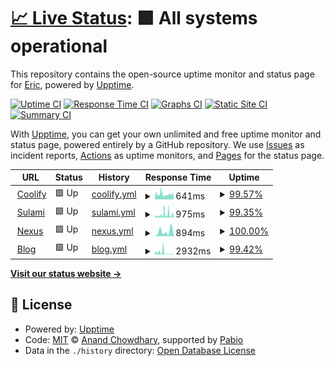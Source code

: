 # [📈 Live Status](https://rickydev254.github.io/verixium-upptime): <!--live status--> **🟩 All systems operational**

This repository contains the open-source uptime monitor and status page for [Eric](https://rickydev254.github.io/verixium-upptime), powered by [Upptime](https://github.com/upptime/upptime).

[![Uptime CI](https://github.com/rickydev254/verixium-upptime/workflows/Uptime%20CI/badge.svg)](https://github.com/rickydev254/verixium-upptime/actions?query=workflow%3A%22Uptime+CI%22)
[![Response Time CI](https://github.com/rickydev254/verixium-upptime/workflows/Response%20Time%20CI/badge.svg)](https://github.com/rickydev254/verixium-upptime/actions?query=workflow%3A%22Response+Time+CI%22)
[![Graphs CI](https://github.com/rickydev254/verixium-upptime/workflows/Graphs%20CI/badge.svg)](https://github.com/rickydev254/verixium-upptime/actions?query=workflow%3A%22Graphs+CI%22)
[![Static Site CI](https://github.com/rickydev254/verixium-upptime/workflows/Static%20Site%20CI/badge.svg)](https://github.com/rickydev254/verixium-upptime/actions?query=workflow%3A%22Static+Site+CI%22)
[![Summary CI](https://github.com/rickydev254/verixium-upptime/workflows/Summary%20CI/badge.svg)](https://github.com/rickydev254/verixium-upptime/actions?query=workflow%3A%22Summary+CI%22)

With [Upptime](https://upptime.js.org), you can get your own unlimited and free uptime monitor and status page, powered entirely by a GitHub repository. We use [Issues](https://github.com/rickydev254/verixium-upptime/issues) as incident reports, [Actions](https://github.com/rickydev254/verixium-upptime/actions) as uptime monitors, and [Pages](https://rickydev254.github.io/verixium-upptime) for the status page.

<!--start: status pages-->
<!-- This summary is generated by Upptime (https://github.com/upptime/upptime) -->
<!-- Do not edit this manually, your changes will be overwritten -->
<!-- prettier-ignore -->
| URL | Status | History | Response Time | Uptime |
| --- | ------ | ------- | ------------- | ------ |
| <img alt="" src="https://icons.duckduckgo.com/ip3/coolify.verixium.com.ico" height="13"> [Coolify](https://coolify.verixium.com) | 🟩 Up | [coolify.yml](https://github.com/rickydev254/verixium-upptime/commits/HEAD/history/coolify.yml) | <details><summary><img alt="Response time graph" src="./graphs/coolify/response-time-week.png" height="20"> 641ms</summary><br><a href="https://rickydev254.github.io/verixium-upptime/history/coolify"><img alt="Response time 641" src="https://img.shields.io/endpoint?url=https%3A%2F%2Fraw.githubusercontent.com%2Frickydev254%2Fverixium-upptime%2FHEAD%2Fapi%2Fcoolify%2Fresponse-time.json"></a><br><a href="https://rickydev254.github.io/verixium-upptime/history/coolify"><img alt="24-hour response time 700" src="https://img.shields.io/endpoint?url=https%3A%2F%2Fraw.githubusercontent.com%2Frickydev254%2Fverixium-upptime%2FHEAD%2Fapi%2Fcoolify%2Fresponse-time-day.json"></a><br><a href="https://rickydev254.github.io/verixium-upptime/history/coolify"><img alt="7-day response time 641" src="https://img.shields.io/endpoint?url=https%3A%2F%2Fraw.githubusercontent.com%2Frickydev254%2Fverixium-upptime%2FHEAD%2Fapi%2Fcoolify%2Fresponse-time-week.json"></a><br><a href="https://rickydev254.github.io/verixium-upptime/history/coolify"><img alt="30-day response time 641" src="https://img.shields.io/endpoint?url=https%3A%2F%2Fraw.githubusercontent.com%2Frickydev254%2Fverixium-upptime%2FHEAD%2Fapi%2Fcoolify%2Fresponse-time-month.json"></a><br><a href="https://rickydev254.github.io/verixium-upptime/history/coolify"><img alt="1-year response time 641" src="https://img.shields.io/endpoint?url=https%3A%2F%2Fraw.githubusercontent.com%2Frickydev254%2Fverixium-upptime%2FHEAD%2Fapi%2Fcoolify%2Fresponse-time-year.json"></a></details> | <details><summary><a href="https://rickydev254.github.io/verixium-upptime/history/coolify">99.57%</a></summary><a href="https://rickydev254.github.io/verixium-upptime/history/coolify"><img alt="All-time uptime 99.57%" src="https://img.shields.io/endpoint?url=https%3A%2F%2Fraw.githubusercontent.com%2Frickydev254%2Fverixium-upptime%2FHEAD%2Fapi%2Fcoolify%2Fuptime.json"></a><br><a href="https://rickydev254.github.io/verixium-upptime/history/coolify"><img alt="24-hour uptime 100.00%" src="https://img.shields.io/endpoint?url=https%3A%2F%2Fraw.githubusercontent.com%2Frickydev254%2Fverixium-upptime%2FHEAD%2Fapi%2Fcoolify%2Fuptime-day.json"></a><br><a href="https://rickydev254.github.io/verixium-upptime/history/coolify"><img alt="7-day uptime 99.57%" src="https://img.shields.io/endpoint?url=https%3A%2F%2Fraw.githubusercontent.com%2Frickydev254%2Fverixium-upptime%2FHEAD%2Fapi%2Fcoolify%2Fuptime-week.json"></a><br><a href="https://rickydev254.github.io/verixium-upptime/history/coolify"><img alt="30-day uptime 99.57%" src="https://img.shields.io/endpoint?url=https%3A%2F%2Fraw.githubusercontent.com%2Frickydev254%2Fverixium-upptime%2FHEAD%2Fapi%2Fcoolify%2Fuptime-month.json"></a><br><a href="https://rickydev254.github.io/verixium-upptime/history/coolify"><img alt="1-year uptime 99.57%" src="https://img.shields.io/endpoint?url=https%3A%2F%2Fraw.githubusercontent.com%2Frickydev254%2Fverixium-upptime%2FHEAD%2Fapi%2Fcoolify%2Fuptime-year.json"></a></details>
| <img alt="" src="https://icons.duckduckgo.com/ip3/sulami.verixium.com.ico" height="13"> [Sulami](https://sulami.verixium.com) | 🟩 Up | [sulami.yml](https://github.com/rickydev254/verixium-upptime/commits/HEAD/history/sulami.yml) | <details><summary><img alt="Response time graph" src="./graphs/sulami/response-time-week.png" height="20"> 975ms</summary><br><a href="https://rickydev254.github.io/verixium-upptime/history/sulami"><img alt="Response time 975" src="https://img.shields.io/endpoint?url=https%3A%2F%2Fraw.githubusercontent.com%2Frickydev254%2Fverixium-upptime%2FHEAD%2Fapi%2Fsulami%2Fresponse-time.json"></a><br><a href="https://rickydev254.github.io/verixium-upptime/history/sulami"><img alt="24-hour response time 734" src="https://img.shields.io/endpoint?url=https%3A%2F%2Fraw.githubusercontent.com%2Frickydev254%2Fverixium-upptime%2FHEAD%2Fapi%2Fsulami%2Fresponse-time-day.json"></a><br><a href="https://rickydev254.github.io/verixium-upptime/history/sulami"><img alt="7-day response time 975" src="https://img.shields.io/endpoint?url=https%3A%2F%2Fraw.githubusercontent.com%2Frickydev254%2Fverixium-upptime%2FHEAD%2Fapi%2Fsulami%2Fresponse-time-week.json"></a><br><a href="https://rickydev254.github.io/verixium-upptime/history/sulami"><img alt="30-day response time 975" src="https://img.shields.io/endpoint?url=https%3A%2F%2Fraw.githubusercontent.com%2Frickydev254%2Fverixium-upptime%2FHEAD%2Fapi%2Fsulami%2Fresponse-time-month.json"></a><br><a href="https://rickydev254.github.io/verixium-upptime/history/sulami"><img alt="1-year response time 975" src="https://img.shields.io/endpoint?url=https%3A%2F%2Fraw.githubusercontent.com%2Frickydev254%2Fverixium-upptime%2FHEAD%2Fapi%2Fsulami%2Fresponse-time-year.json"></a></details> | <details><summary><a href="https://rickydev254.github.io/verixium-upptime/history/sulami">99.35%</a></summary><a href="https://rickydev254.github.io/verixium-upptime/history/sulami"><img alt="All-time uptime 99.35%" src="https://img.shields.io/endpoint?url=https%3A%2F%2Fraw.githubusercontent.com%2Frickydev254%2Fverixium-upptime%2FHEAD%2Fapi%2Fsulami%2Fuptime.json"></a><br><a href="https://rickydev254.github.io/verixium-upptime/history/sulami"><img alt="24-hour uptime 98.63%" src="https://img.shields.io/endpoint?url=https%3A%2F%2Fraw.githubusercontent.com%2Frickydev254%2Fverixium-upptime%2FHEAD%2Fapi%2Fsulami%2Fuptime-day.json"></a><br><a href="https://rickydev254.github.io/verixium-upptime/history/sulami"><img alt="7-day uptime 99.35%" src="https://img.shields.io/endpoint?url=https%3A%2F%2Fraw.githubusercontent.com%2Frickydev254%2Fverixium-upptime%2FHEAD%2Fapi%2Fsulami%2Fuptime-week.json"></a><br><a href="https://rickydev254.github.io/verixium-upptime/history/sulami"><img alt="30-day uptime 99.35%" src="https://img.shields.io/endpoint?url=https%3A%2F%2Fraw.githubusercontent.com%2Frickydev254%2Fverixium-upptime%2FHEAD%2Fapi%2Fsulami%2Fuptime-month.json"></a><br><a href="https://rickydev254.github.io/verixium-upptime/history/sulami"><img alt="1-year uptime 99.35%" src="https://img.shields.io/endpoint?url=https%3A%2F%2Fraw.githubusercontent.com%2Frickydev254%2Fverixium-upptime%2FHEAD%2Fapi%2Fsulami%2Fuptime-year.json"></a></details>
| <img alt="" src="https://icons.duckduckgo.com/ip3/nexus.verixium.com.ico" height="13"> [Nexus](https://nexus.verixium.com) | 🟩 Up | [nexus.yml](https://github.com/rickydev254/verixium-upptime/commits/HEAD/history/nexus.yml) | <details><summary><img alt="Response time graph" src="./graphs/nexus/response-time-week.png" height="20"> 894ms</summary><br><a href="https://rickydev254.github.io/verixium-upptime/history/nexus"><img alt="Response time 894" src="https://img.shields.io/endpoint?url=https%3A%2F%2Fraw.githubusercontent.com%2Frickydev254%2Fverixium-upptime%2FHEAD%2Fapi%2Fnexus%2Fresponse-time.json"></a><br><a href="https://rickydev254.github.io/verixium-upptime/history/nexus"><img alt="24-hour response time 1411" src="https://img.shields.io/endpoint?url=https%3A%2F%2Fraw.githubusercontent.com%2Frickydev254%2Fverixium-upptime%2FHEAD%2Fapi%2Fnexus%2Fresponse-time-day.json"></a><br><a href="https://rickydev254.github.io/verixium-upptime/history/nexus"><img alt="7-day response time 894" src="https://img.shields.io/endpoint?url=https%3A%2F%2Fraw.githubusercontent.com%2Frickydev254%2Fverixium-upptime%2FHEAD%2Fapi%2Fnexus%2Fresponse-time-week.json"></a><br><a href="https://rickydev254.github.io/verixium-upptime/history/nexus"><img alt="30-day response time 894" src="https://img.shields.io/endpoint?url=https%3A%2F%2Fraw.githubusercontent.com%2Frickydev254%2Fverixium-upptime%2FHEAD%2Fapi%2Fnexus%2Fresponse-time-month.json"></a><br><a href="https://rickydev254.github.io/verixium-upptime/history/nexus"><img alt="1-year response time 894" src="https://img.shields.io/endpoint?url=https%3A%2F%2Fraw.githubusercontent.com%2Frickydev254%2Fverixium-upptime%2FHEAD%2Fapi%2Fnexus%2Fresponse-time-year.json"></a></details> | <details><summary><a href="https://rickydev254.github.io/verixium-upptime/history/nexus">100.00%</a></summary><a href="https://rickydev254.github.io/verixium-upptime/history/nexus"><img alt="All-time uptime 100.00%" src="https://img.shields.io/endpoint?url=https%3A%2F%2Fraw.githubusercontent.com%2Frickydev254%2Fverixium-upptime%2FHEAD%2Fapi%2Fnexus%2Fuptime.json"></a><br><a href="https://rickydev254.github.io/verixium-upptime/history/nexus"><img alt="24-hour uptime 100.00%" src="https://img.shields.io/endpoint?url=https%3A%2F%2Fraw.githubusercontent.com%2Frickydev254%2Fverixium-upptime%2FHEAD%2Fapi%2Fnexus%2Fuptime-day.json"></a><br><a href="https://rickydev254.github.io/verixium-upptime/history/nexus"><img alt="7-day uptime 100.00%" src="https://img.shields.io/endpoint?url=https%3A%2F%2Fraw.githubusercontent.com%2Frickydev254%2Fverixium-upptime%2FHEAD%2Fapi%2Fnexus%2Fuptime-week.json"></a><br><a href="https://rickydev254.github.io/verixium-upptime/history/nexus"><img alt="30-day uptime 100.00%" src="https://img.shields.io/endpoint?url=https%3A%2F%2Fraw.githubusercontent.com%2Frickydev254%2Fverixium-upptime%2FHEAD%2Fapi%2Fnexus%2Fuptime-month.json"></a><br><a href="https://rickydev254.github.io/verixium-upptime/history/nexus"><img alt="1-year uptime 100.00%" src="https://img.shields.io/endpoint?url=https%3A%2F%2Fraw.githubusercontent.com%2Frickydev254%2Fverixium-upptime%2FHEAD%2Fapi%2Fnexus%2Fuptime-year.json"></a></details>
| <img alt="" src="https://icons.duckduckgo.com/ip3/blog.verixium.com.ico" height="13"> [Blog](https://blog.verixium.com) | 🟩 Up | [blog.yml](https://github.com/rickydev254/verixium-upptime/commits/HEAD/history/blog.yml) | <details><summary><img alt="Response time graph" src="./graphs/blog/response-time-week.png" height="20"> 2932ms</summary><br><a href="https://rickydev254.github.io/verixium-upptime/history/blog"><img alt="Response time 2932" src="https://img.shields.io/endpoint?url=https%3A%2F%2Fraw.githubusercontent.com%2Frickydev254%2Fverixium-upptime%2FHEAD%2Fapi%2Fblog%2Fresponse-time.json"></a><br><a href="https://rickydev254.github.io/verixium-upptime/history/blog"><img alt="24-hour response time 572" src="https://img.shields.io/endpoint?url=https%3A%2F%2Fraw.githubusercontent.com%2Frickydev254%2Fverixium-upptime%2FHEAD%2Fapi%2Fblog%2Fresponse-time-day.json"></a><br><a href="https://rickydev254.github.io/verixium-upptime/history/blog"><img alt="7-day response time 2932" src="https://img.shields.io/endpoint?url=https%3A%2F%2Fraw.githubusercontent.com%2Frickydev254%2Fverixium-upptime%2FHEAD%2Fapi%2Fblog%2Fresponse-time-week.json"></a><br><a href="https://rickydev254.github.io/verixium-upptime/history/blog"><img alt="30-day response time 2932" src="https://img.shields.io/endpoint?url=https%3A%2F%2Fraw.githubusercontent.com%2Frickydev254%2Fverixium-upptime%2FHEAD%2Fapi%2Fblog%2Fresponse-time-month.json"></a><br><a href="https://rickydev254.github.io/verixium-upptime/history/blog"><img alt="1-year response time 2932" src="https://img.shields.io/endpoint?url=https%3A%2F%2Fraw.githubusercontent.com%2Frickydev254%2Fverixium-upptime%2FHEAD%2Fapi%2Fblog%2Fresponse-time-year.json"></a></details> | <details><summary><a href="https://rickydev254.github.io/verixium-upptime/history/blog">99.42%</a></summary><a href="https://rickydev254.github.io/verixium-upptime/history/blog"><img alt="All-time uptime 99.42%" src="https://img.shields.io/endpoint?url=https%3A%2F%2Fraw.githubusercontent.com%2Frickydev254%2Fverixium-upptime%2FHEAD%2Fapi%2Fblog%2Fuptime.json"></a><br><a href="https://rickydev254.github.io/verixium-upptime/history/blog"><img alt="24-hour uptime 98.65%" src="https://img.shields.io/endpoint?url=https%3A%2F%2Fraw.githubusercontent.com%2Frickydev254%2Fverixium-upptime%2FHEAD%2Fapi%2Fblog%2Fuptime-day.json"></a><br><a href="https://rickydev254.github.io/verixium-upptime/history/blog"><img alt="7-day uptime 99.42%" src="https://img.shields.io/endpoint?url=https%3A%2F%2Fraw.githubusercontent.com%2Frickydev254%2Fverixium-upptime%2FHEAD%2Fapi%2Fblog%2Fuptime-week.json"></a><br><a href="https://rickydev254.github.io/verixium-upptime/history/blog"><img alt="30-day uptime 99.42%" src="https://img.shields.io/endpoint?url=https%3A%2F%2Fraw.githubusercontent.com%2Frickydev254%2Fverixium-upptime%2FHEAD%2Fapi%2Fblog%2Fuptime-month.json"></a><br><a href="https://rickydev254.github.io/verixium-upptime/history/blog"><img alt="1-year uptime 99.42%" src="https://img.shields.io/endpoint?url=https%3A%2F%2Fraw.githubusercontent.com%2Frickydev254%2Fverixium-upptime%2FHEAD%2Fapi%2Fblog%2Fuptime-year.json"></a></details>

<!--end: status pages-->

[**Visit our status website →**](https://rickydev254.github.io/verixium-upptime)

## 📄 License

- Powered by: [Upptime](https://github.com/upptime/upptime)
- Code: [MIT](./LICENSE) © [Anand Chowdhary](https://anandchowdhary.com), supported by [Pabio](https://pabio.com)
- Data in the `./history` directory: [Open Database License](https://opendatacommons.org/licenses/odbl/1-0/)
